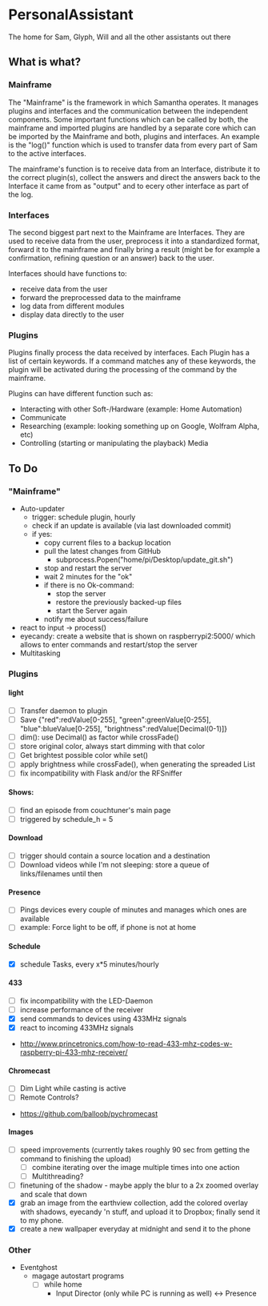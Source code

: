 # PersonalAssistant
The home for Sam, Glyph, Will and all the other assistants out there

## What is what?

### Mainframe

The "Mainframe" is the framework in which Samantha operates.
It manages plugins and interfaces and the communication between the independent components. Some important functions which can be called by both, the mainframe and imported plugins are handled by a separate core which can be imported by the Mainframe and both, plugins and interfaces. An example is the "log()" function which is used to transfer data from every part of Sam to the active interfaces.

The mainframe's function is to receive data from an Interface, distribute it to the correct plugin(s), collect the answers and direct the answers back to the Interface it came from as "output" and to ecery other interface as part of the log.

### Interfaces

The second biggest part next to the Mainframe are Interfaces. They are used to receive data from the user, preprocess it into a standardized format, forward it to the mainframe and finally bring a result (might be for example a confirmation, refining question or an answer) back to the user.

Interfaces should have functions to:
- receive data from the user
- forward the preprocessed data to the mainframe
- log data from different modules
- display data directly to the user

### Plugins

Plugins finally process the data received by interfaces. Each Plugin has a list of certain keywords. If a command matches any of these keywords, the plugin will be activated during the processing of the command by the mainframe.

Plugins can have different function such as:
- Interacting with other Soft-/Hardware (example: Home Automation)
- Communicate
- Researching (example: looking something up on Google, Wolfram Alpha, etc)
- Controlling (starting or manipulating the playback) Media

## To Do

### "Mainframe"

- Auto-updater
    - trigger: schedule plugin, hourly
    - check if an update is available (via last downloaded commit)
    - if yes:
        - copy current files to a backup location
        - pull the latest changes from GitHub
            - subprocess.Popen("home/pi/Desktop/update_git.sh")
        - stop and restart the server
        - wait 2 minutes for the "ok"
        - if there is no Ok-command: 
            - stop the server
            - restore the previously backed-up files
            - start the Server again
        - notify me about success/failure
- react to input -> process()
- eyecandy: create a website that is shown on raspberrypi2:5000/ which allows to enter commands and restart/stop the server
- Multitasking

### Plugins

#### light

- [ ] Transfer daemon to plugin 
- [ ] Save {"red":redValue[0-255], "green":greenValue[0-255], "blue":blueValue[0-255], "brightness":redValue[Decimal(0-1)]}
- [ ] dim(): use Decimal() as factor while crossFade()
- [ ] store original color, always start dimming with that color
- [ ] Get brightest possible color while set()
- [ ] apply brightness while crossFade(), when generating the spreaded List
- [ ] fix incompatibility with Flask and/or the RFSniffer

#### Shows:

- [ ] find an episode from couchtuner's main page
- [ ] triggered by schedule_h = 5

#### Download

- [ ] trigger should contain a source location and a destination
- [ ] Download videos while I'm not sleeping: store a queue of links/filenames until then

#### Presence

- [ ] Pings devices every couple of minutes and manages which ones are available
- [ ] example: Force light to be off, if phone is not at home

#### Schedule

- [X] schedule Tasks, every x*5 minutes/hourly

#### 433

- [ ] fix incompatibility with the LED-Daemon
- [ ] increase performance of the receiver
- [X] send commands to devices using 433MHz signals
- [X] react to incoming 433MHz signals
- http://www.princetronics.com/how-to-read-433-mhz-codes-w-raspberry-pi-433-mhz-receiver/

#### Chromecast

- [ ] Dim Light while casting is active
- [ ] Remote Controls?
- https://github.com/balloob/pychromecast

#### Images

- [ ] speed improvements (currently takes roughly 90 sec from getting the command to finishing the upload)
    - [ ] combine iterating over the image multiple times into one action
    - [ ] Multithreading?
- [ ] finetuning of the shadow - maybe apply the blur to a 2x zoomed overlay and scale that down
- [X] grab an image from the earthview collection, add the colored overlay with shadows, eyecandy 'n stuff, and upload it to Dropbox; finally send it to my phone.
- [X] create a new wallpaper everyday at midnight and send it to the phone

### Other

* Eventghost 
    - magage autostart programs
        - [ ] while home
            - Input Director (only while PC is running as well) <-> Presence
